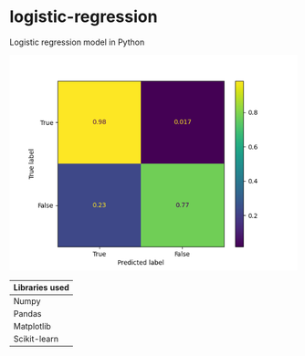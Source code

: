# logistic-regression
Logistic regression model in Python

![image](plot.png)

| Libraries used |
| --- |
| Numpy |
| Pandas |
| Matplotlib |
| Scikit-learn |

